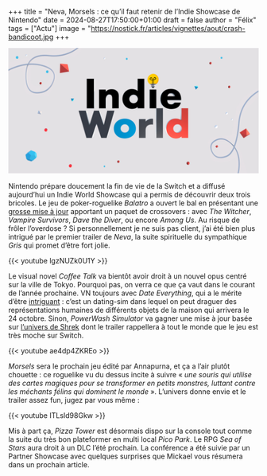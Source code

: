 +++
title = "Neva, Morsels : ce qu’il faut retenir de l’Indie Showcase de Nintendo"
date = 2024-08-27T17:50:00+01:00
draft = false
author = "Félix"
tags = ["Actu"]
image = "https://nostick.fr/articles/vignettes/aout/crash-bandicoot.jpg
+++

![Nintendo](nintendo.jpg "")

Nintendo prépare doucement la fin de vie de la Switch et a diffusé aujourd’hui un Indie World Showcase qui a permis de découvrir deux trois bricoles. Le jeu de poker-roguelike *Balatro* a ouvert le bal en présentant une [grosse mise à jour](https://www.youtube.com/watch?v=8188WZxHSkU) apportant un paquet de crossovers : avec *The Witcher*, *Vampire Survivors*, *Dave the Diver*, ou encore *Among Us*. Au risque de frôler l’overdose ? Si personnellement je ne suis pas client, j’ai été bien plus intrigué par le premier trailer de *Neva*, la suite spirituelle du sympathique *Gris* qui promet d’être fort jolie.

{{< youtube lgzNUZk0U1Y >}}

Le visual novel *Coffee Talk* va bientôt avoir droit à un nouvel opus centré sur la ville de Tokyo. Pourquoi pas, on verra ce que ça vaut dans le courant de l’année prochaine. VN toujours avec *Date Everything*, qui a le mérite d’être [intriguant](https://www.youtube.com/watch?v=XPftknErjMA) : c’est un dating-sim dans lequel on peut draguer des représentations humaines de différents objets de la maison qui arrivera le 24 octobre. Sinon, *PowerWash Simulator* va gagner une mise à jour basée sur [l’univers de Shrek](https://www.youtube.com/watch?v=lud2EogYv2o) dont le trailer rappellera à tout le monde que le jeu est très moche sur Switch.

{{< youtube ae4dp4ZKREo >}}

*Morsels* sera le prochain jeu édité par Annapurna, et ça a l’air plutôt chouette : ce roguelike vu du dessus incite à suivre « *une souris qui utilise des cartes magiques pour se transformer en petits monstres, luttant contre les méchants félins qui dominent le monde* ». L’univers donne envie et le trailer assez fun, jugez par vous même :

{{< youtube ITLsId98Gkw >}}

Mis à part ça, *Pizza Tower* est désormais dispo sur la console tout comme la suite du très bon plateformer en multi local *Pico Park*. Le RPG *Sea of Stars* aura droit à un DLC l’été prochain. La conférence a été suivie par un Partner Showcase avec quelques surprises que Mickael vous résumera dans un prochain article.
